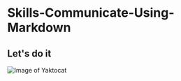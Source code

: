 # Skills-Communicate-Using-Markdown
## Let's do it
![Image of Yaktocat](https://octodex.github.com/images/yaktocat.png)

